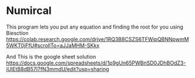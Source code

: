 
# Numircal
This program lets you put any equation and finding the root for you using Biesction
https://colab.research.google.com/drive/1RQ3B8CSZS6TFWipQBNNpwmM5WKT0jFfU#scrollTo=aJJaMHM-SKkx



And This is the google sheet solution 
https://docs.google.com/spreadsheets/d/1p9gUn65PWBnSD0JDhBOdZ3-iUlEtB8dB57l7fN3mmdU/edit?usp=sharing
